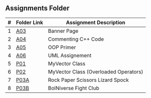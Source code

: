 ##  Assignments Folder

|   #   | Folder Link | Assignment Description |
| :---: | ----------- | ---------------------- |
|   1   |    [A03](https://github.com/tranvex/3013-Algorithms-Helal/tree/main/Assignments/A03)| Banner Page|
|   2   |    [A04](https://github.com/tranvex/3013-Algorithms-Helal/tree/main/Assignments/A04)| Commenting C++ Code|
|   3   |    [A05](https://github.com/tranvex/2143-OOP-Helal/tree/main/Assignments/A05)| OOP Primer|
|   4   |    [A06](https://github.com/tranvex/2143-OOP-Helal/tree/main/Assignments/A06)| UML Assignement|
|   5   |    [P01](https://github.com/tranvex/2143-OOP-Helal/tree/main/Assignments/P01)| MyVector Class|
|   6   |    [P02](https://github.com/tranvex/2143-OOP-Helal/tree/main/Assignments/P02)| MyVector Class (Overloaded Operators)|
|   7   |    [P03A](https://github.com/tranvex/2143-OOP-Helal/tree/main/Assignments/P03A)| Rock Paper Scissors Lizard Spock|
|   8   |    [P03B](https://github.com/tranvex/2143-OOP-Helal/tree/main/Assignments/P03B)| BolNiverse Fight Club|

